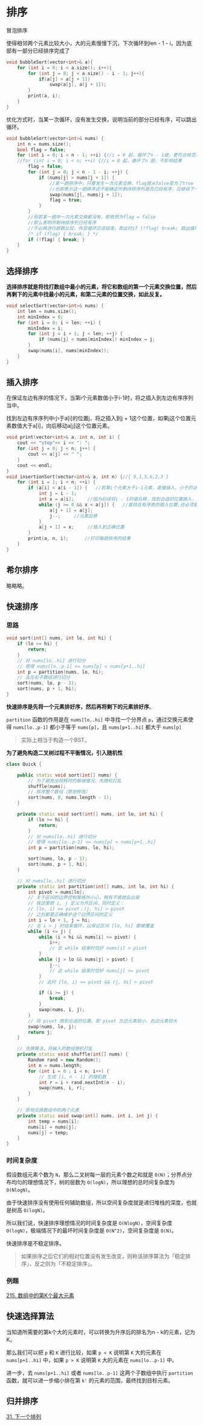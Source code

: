 排序
===

冒泡排序

使得相邻两个元素比较大小，大的元素慢慢下沉，下次循环到len - 1 - i，因为底部有一部分已经排序完成了

```cpp
void bubbleSort(vector<int>& a){
    for (int i = 0; i < a.size(); i++){
        for (int j = 0; j < a.size() - i - 1; j++){
            if(a[j] > a[j + 1])
                swap(a[j], a[j + 1]);
        }
        print(a, i);
    }
}
```

优化方式时，当某一次循环，没有发生交换，说明当前的部分已经有序，可以跳出循环。

```cpp
void bubbleSort(vector<int>& nums) {
    int n = nums.size();
    bool flag = false;
    for (int i = 0; i < n - 1; ++i) {//i = 0 起，循环了n - 1趟，更符合规范理解
    //for (int i = 0; i < n; ++i) {//i = 0 起，循环了n 趟，不影响结果
        flag = false;
        for (int j = 0; j < n - 1 - i; ++j) {
            if (nums[j] > nums[j + 1]) {
                //某一趟排序中，只要发生一次元素交换，flag就从false变为了true
                //也即表示这一趟排序还不能确定所剩待排序列是否已经有序，应继续下一趟循环
                swap(nums[j], nums[j + 1]);
                flag = true;
            }
        }
        //但若某一趟中一次元素交换都没有，即依然为flag = false
        //那么表明所剩待排序列已经有序
        //不必再进行趟数比较，外层循环应该结束，即此时if (!flag) break; 跳出循环
        /* if (flag) { break; } */
        if (!flag) { break; }
    }
}
```

## 选择排序

**选择排序就是将找打数组中最小的元素，将它和数组的第一个元素交换位置，然后再剩下的元素中找最小的元素，和第二元素的位置交换，如此反复。**

```cpp
void selectSort(vector<int>& nums) {
	int len = nums.size();
	int minIndex = 0;
	for (int i = 0; i < len; ++i) {
		minIndex = i;
		for (int j = i + 1; j < len; ++j) {
			if (nums[j] < nums[minIndex]) minIndex = j;
		}
		swap(nums[i], nums[minIndex]);
	}
}
```

## 插入排序

在保证左边有序的情况下，当第i个元素数值小于i-1时，将之插入到左边有序序列当中。

找到左边有序序列中小于a[i]的位置j，将之插入到j + 1这个位置，如果j这个位置元素数值大于a[i]，向后移动a[j]这个位置元素。

```cpp
void print(vector<int>& a, int n, int i) {
	cout << "step"<< i << ": ";
	for (int j = 0; j < n; j++) {
		cout << a[j] << " ";
	}
	cout << endl;
}
void insertionSort(vector<int>& a, int n) {//{ 9,1,5,6,2,3 }
	for (int i = 1; i < n; ++i) {
		if (a[i] < a[i - 1]) {   //若第i个元素大于i-1元素，直接插入。小于的话，移动有序表后插入
			int j = i - 1;
			int x = a[i];     //因为后续将i - 1的值后移，找到合适的位置插入，所以需要存储数 = x;值
			while (j >= 0 && x < a[j]) {   //查找在有序表的插入位置,还必须要保证j是>=0的 因为a[j]要合法
				a[j + 1] = a[j];
				j--;     //元素后移
			}
			a[j + 1] = x;     //插入到正确位置
		}
		print(a, n, i);      //打印每趟排序的结果
	}
}
```

## 希尔排序

略略略。

## 快速排序

<h3>思路</h3>


```cpp
void sort(int[] nums, int lo, int hi) {
    if (lo >= hi) {
        return;
    }
    // 对 nums[lo..hi] 进行切分
    // 使得 nums[lo..p-1] <= nums[p] < nums[p+1..hi]
    int p = partition(nums, lo, hi);
    // 去左右子数组进行切分
    sort(nums, lo, p - 1);
    sort(nums, p + 1, hi);
}
```

**快速排序是先将一个元素排好序，然后再将剩下的元素排好序**。

`partition` 函数的作用是在 `nums[lo..hi]` 中寻找一个分界点 `p`，通过交换元素使得 `nums[lo..p-1]` 都小于等于 `nums[p]`，且 `nums[p+1..hi]` 都大于 `nums[p]`

> 实际上相当于构造一个BST。

**为了避免构造二叉树过程不平衡情况，引入随机性**

```cpp
class Quick {

    public static void sort(int[] nums) {
        // 为了避免出现耗时的极端情况，先随机打乱
        shuffle(nums);
        // 排序整个数组（原地修改）
        sort(nums, 0, nums.length - 1);
    }

    private static void sort(int[] nums, int lo, int hi) {
        if (lo >= hi) {
            return;
        }
        // 对 nums[lo..hi] 进行切分
        // 使得 nums[lo..p-1] <= nums[p] < nums[p+1..hi]
        int p = partition(nums, lo, hi);

        sort(nums, lo, p - 1);
        sort(nums, p + 1, hi);
    }

    // 对 nums[lo..hi] 进行切分
    private static int partition(int[] nums, int lo, int hi) {
        int pivot = nums[lo];
        // 关于区间的边界控制需格外小心，稍有不慎就会出错
        // 我这里把 i, j 定义为开区间，同时定义：
        // [lo, i) <= pivot；(j, hi] > pivot
        // 之后都要正确维护这个边界区间的定义
        int i = lo + 1, j = hi;
        // 当 i > j 时结束循环，以保证区间 [lo, hi] 都被覆盖
        while (i <= j) {
            while (i < hi && nums[i] <= pivot) {
                i++;
                // 此 while 结束时恰好 nums[i] > pivot
            }
            while (j > lo && nums[j] > pivot) {
                j--;
                // 此 while 结束时恰好 nums[j] <= pivot
            }
            // 此时 [lo, i) <= pivot && (j, hi] > pivot

            if (i >= j) {
                break;
            }
            swap(nums, i, j);
        }
        // 将 pivot 放到合适的位置，即 pivot 左边元素较小，右边元素较大
        swap(nums, lo, j);
        return j;
    }

    // 洗牌算法，将输入的数组随机打乱
    private static void shuffle(int[] nums) {
        Random rand = new Random();
        int n = nums.length;
        for (int i = 0 ; i < n; i++) {
            // 生成 [i, n - 1] 的随机数
            int r = i + rand.nextInt(n - i);
            swap(nums, i, r);
        }
    }

    // 原地交换数组中的两个元素
    private static void swap(int[] nums, int i, int j) {
        int temp = nums[i];
        nums[i] = nums[j];
        nums[j] = temp;
    }
}
```

<h3>时间复杂度</h3>

假设数组元素个数为 `N`，那么二叉树每一层的元素个数之和就是 `O(N)`；分界点分布均匀的理想情况下，树的层数为 `O(logN)`，所以理想的总时间复杂度为 `O(NlogN)`。

由于快速排序没有使用任何辅助数组，所以空间复杂度就是递归堆栈的深度，也就是树高 `O(logN)`。

所以我们说，快速排序理想情况的时间复杂度是 `O(NlogN)`，空间复杂度 `O(logN)`，极端情况下的最坏时间复杂度是 `O(N^2)`，空间复杂度是 `O(N)`。

快速排序是不稳定排序。

> 如果排序之后它们的相对位置没有发生改变，则称该排序算法为「稳定排序」，反之则为「不稳定排序」。

<h3>例题</h3>

[215. 数组中的第K个最大元素](https://leetcode.cn/problems/kth-largest-element-in-an-array/description/)

## 快速选择算法

当知道所需要的第k个大的元素时，可以转换为升序后的排名为n - k的元素，记为K。

那么我们可以把 `p` 和 `K` 进行比较，如果 `p < K` 说明第 `K` 大的元素在 `nums[p+1..hi]` 中，如果 `p > K` 说明第 `K` 大的元素在 `nums[lo..p-1]` 中。

进一步，去 `nums[p+1..hi]` 或者 `nums[lo..p-1]` 这两个子数组中执行 `partition` 函数，就可以进一步缩小排在第 `k'` 的元素的范围，最终找到目标元素。

## 归并排序

[31. 下一个排列](https://leetcode.cn/problems/next-permutation)


